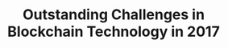 ---
layout: post
title: Outstanding Challenges in Blockchain Technology in 2017
image: outstanding-challenges-in-blockchain-2017
category: blog
social: medium
link: https://medium.com/@AppBlockchain_/outstanding-challenges-in-blockchain-technology-in-2017-22caf600e570
headline: It’s been a great year with real progress in Blockchain technology. Below is a subset of key questions and approaches that remain unsolved
---
